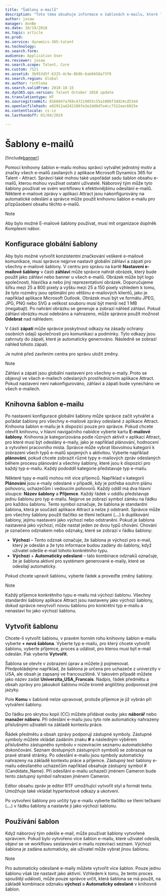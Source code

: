 ```yaml
---
title: "Šablony e-mailů"
description: "Toto téma obsahuje informace o šablonách e-mailu, které lze vytvořit a používat v aplikaci Microsoft Dynamics 365 for Talent - Attract."
author: josaw
manager: AnnBe
ms.date: 10/19/2018
ms.topic: article
ms.prod: 
ms.service: dynamics-365-talent
ms.technology: 
ms.search.form: 
audience: Application User
ms.reviewer: josaw
ms.search.scope: Talent, Core
ms.custom: 7521
ms.assetid: 3b953d5f-6325-4c9e-8b9b-6ab0458a73f8
ms.search.region: Global
ms.author: rschloma
ms.search.validFrom: 2018-10-15
ms.dyn365.ops.version: Talent October 2018 update
ms.translationtype: HT
ms.sourcegitcommit: 8166047a768c47219855c55a1008f3dd24cd5344
ms.openlocfilehash: e02912ad242186fe3e2dd8d7a4cc7312aec6015e
ms.contentlocale: cs-cz
ms.lasthandoff: 01/04/2019

---
```


# <a name="email-templates"></a>Šablony e-mailů
[!include[banner](../includes/banner.md)]

Pomocí knihovny šablon e-mailu mohou správci vytvářet jednotný motiv a značky všech e-mailů zasílaných z aplikace Microsoft Dynamics 365 for Talent - Attract. Správci také mohou také uspořádat sadu šablon obsahu e-mailů, kterou mohou využívat ostatní uživatelé. Náborový tým může tyto šablony používat ve svém workflowu k efektivnějšímu odesílání e-mailů. Některé e-mailové zprávy v aplikaci Attract jsou nakonfigurovány na automatické odeslání a správce může použít knihovnu šablon e-mailu pro přizpůsobení obsahu těchto e-mailů.

> [!NOTE]
> Aby bylo možné E-mailové šablony používat, musí mít organizace doplněk Komplexní nábor.

## <a name="global-template-configurations"></a>Konfigurace globální šablony

Aby bylo možné vytvořit konzistentní značkování veškeré e-mailové komunikace, musí správce nejprve nastavit globální záhlaví a zápatí pro všechny e-mailové šablony. V centru pro správu na kartě **Nastavení e-mailové šablony** v části **záhlaví** může správce nahrát obrázek, který bude použit jako záhlaví nebo banner u všech e-mailů. Obrázek může být logo společnosti, hlavička a nebo jiný reprezentativní obrázek. Doporučujeme šířku mezi 25 a 800 pixely a výšku mezi 25 a 150 pixely vzhledem k tomu, že tyto rozměry jsou optimální pro většinu e-mailových klientů, jako je například aplikace Microsoft Outlook. Obrázek musí být ve formátu JPEG, JPG, PNG nebo SVG a velikost souboru musí být menší než 1 MB (megabajt). Po nahrání obrázku se generuje a zobrazí náhled záhlaví. Pokud záhlaví obrázku musí odebráno a nahrazeno, může správce použít možnost **Odebrat** nad náhledem.

V části **zápatí** může správce poskytnout odkazy na zásady ochrany osobních údajů společnosti pro komunikaci a podmínky. Tyto odkazy jsou zahrnuty do zápatí, které je automaticky generováno. Následně se zobrazí náhled tohoto zápatí.

Je nutné před zavřením centra pro správu uložit změny.

> [!NOTE] 
> Záhlaví a zápatí jsou globální nastavení pro všechny e-maily. Proto se objevují ve všech e-mailech odeslaných prostřednictvím aplikace Attract. Pokud nastavení není nakonfigurováno, záhlaví a zápatí bude vynecháno ve všech e-mailech.

## <a name="email-template-library"></a>Knihovna šablon e-mailu 

Po nastavení konfigurace globální šablony může správce začít vytvářet a pořádat šablony pro všechny e-mailové zprávy odeslané z aplikace Attract. Knihovna šablon e-mailu je k dispozici pouze pro správce. Pokud chcete otevřít knihovnu, v hlavní navigačního nabídce vyberte kartu **E-mailové šablony**. Knihovna je kategorizována podle různých aktivit v aplikaci Attract, pro které musí být odeslány e-maily, jako je například plánování, hodnocení a vytvoření pracovního místa. Správce může vybrat libovolnou kategorii k zobrazení všech typů e-mailů spojených s aktivitou. Vyberte například **plánování**, pokud chcete zobrazit různé typy e-mailových zpráv odeslaných během procesu plánování a všechny šablony, které jsou k dispozici pro každý typ e-mailu. Každý pododdíl kategorie představuje typ e-mailu.

Některé typy e-mailů mohou mít více příjemců. Například v kategorii **Plánování** jsou e-maily odeslané v případě, kdy je potřeba souhrn plánu pohovoru, uchazečům i vedoucím pohovorů. Každý oddíl má dva hlavní sloupce: **Název šablony** a **Příjemce**. Každý řádek v oddílu představuje jednu šablonu pro typ e-mailu. Nejprve se zobrazí symbol zámku na řádku pro každou šablonu. Tento symbol označuje, že šablona je standardní šablona, která je součástí aplikace Attract a nelze ji odstranit. Správce může pro všechny šablony použít tlačítko se třemi tečkami (**...**) k duplikování šablony, jejímu nastavení jako výchozí nebo odstranění. Pokud je šablona nastavená jako výchozí, může nastat jeden ze dvou typů chování. Chování je označeno odznakem nebo odznaky, které se zobrazí v řádku šablony:

- **Výchozí** – Tento odznak označuje, že šablona je výchozí pro e-mail, který je odeslán a že tyto informace budou zadány do šablony, když uživatel odešle e-mail tohoto konkrétního typu.
- **Výchozí** + **Automaticky odeslané** – tato kombinace odznaků označuje, že je šablona aktivní pro systémem generované e-maily, které se odesílají automaticky.

Pokud chcete upravit šablonu, vyberte řádek a proveďte změny šablony.

> [!NOTE]
> Každý příjemce konkrétního typu e-mailu má výchozí šablonu. Všechny standardní šablony aplikace Attract jsou nastaveny jako výchozí šablony, dokud správce nevytvoří novou šablonu pro konkrétní typ e-mailu a nenastaví ho jako výchozí šablonu.

## <a name="create-a-template"></a>Vytvořit šablonu

Chcete-li vytvořit šablonu, v pravém horním rohu knihovny šablon e-mailu vyberte **+ nová šablona**. Vyberte typ e-mailu, pro který chcete vytvořit šablonu, vyberte příjemce, proces a událost, pro kterou musí být e-mail odeslán. Pak vyberte **Vytvořit**.

Šablona se otevře v zobrazení úprav a můžete ji pojmenovat. Předpokládejme například, že šablona je určena pro uchazeče z univerzity v USA, ale obsah je zapsaný ve francouzštině. V takovém případě můžete jako název zadat **Univerzita\_USA\_Francais**. Nadpis, řádek předmětu a obsah zprávy pro jakoukoli šablonu může kromě angličtiny podporovat jiné jazyky.

Pole **Komu** v šabloně nelze upravovat, protože příjemce je již vybrán při vytváření šablony.

Do řádku pro skrytou kopii (CC) můžete přidávat osoby jako **náborář** nebo **manažer náboru**. Při odeslání e-mailu jsou tyto role automaticky nahrazeny příslušnými uživateli na základě kontextu práce.

Řádek předmětu a obsah zprávy podporují zástupné symboly. Zástupné symboly můžete vkládat zadáním znaku **\#** a následným výběrem příslušného zástupného symbolu v rozevíracím seznamu automatického dokončování. Seznam dostupných zástupných symbolů se zobrazuje na pravé straně stránky. Po odeslání e-mailu jsou symboly automaticky nahrazeny na základě kontextu práce a příjemce. Zástupný text šablony e-mailu odesílaného uchazečům například obsahuje zástupný symbol \#{Candidate\_Name}. Při odesílání e-mailu uchazeči jménem Cameron bude tento zástupný symbol nahrazen jménem Cameron.

Editor obsahu zpráv je editor RTF umožňující vytvořit styl a formát textu. Umožňuje také vkládat hypertextové odkazy a ukotvení.

Po vytvoření šablony pro určitý typ e-mailu vyberte tlačítko se třemi tečkami (**...**) v řádku šablony a nastavte ji jako výchozí šablonu.

## <a name="consume-templates"></a>Používání šablon

Když náborový tým odešle e-mail, může používat šablony vytvořené správcem. Pokud bylo vytvořeno více šablon e-mailu, které uživatel odesílá, objeví se ve workflowu sestavování e-mailu rozevírací seznam. Výchozí šablona je zadána automaticky, ale uživatel může vybrat jinou šablonu.

> [!NOTE] 
> Pro automaticky odesílané e-maily můžete vytvořit více šablon. Pouze jednu šablonu však lze nastavit jako aktivní. Vzhledem k tomu, že tento proces spouštějí události, může pouze správce určit, která šablona se má použít, na základě kombinace odznaku **výchozí** a **Automaticky odeslané** v knihovně šablon.


